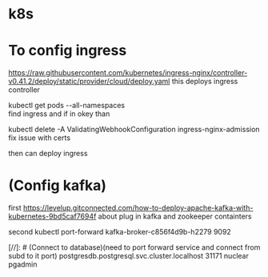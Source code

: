 # k8s

# To config ingress

https://raw.githubusercontent.com/kubernetes/ingress-nginx/controller-v0.41.2/deploy/static/provider/cloud/deploy.yaml
this deploys ingress controller

kubectl get pods --all-namespaces  
find ingress and if in okey than

kubectl delete -A ValidatingWebhookConfiguration ingress-nginx-admission
fix issue with certs

then can deploy ingress

 # (Config kafka)
first
https://levelup.gitconnected.com/how-to-deploy-apache-kafka-with-kubernetes-9bd5caf7694f
about plug in kafka and zookeeper containters

second
kubectl port-forward kafka-broker-c856f4d9b-h2279 9092

[//]: # (Connect to database)(need to port forward service and connect from subd to it port)
postgresdb.postgresql.svc.cluster.localhost
31171
nuclear
pgadmin





